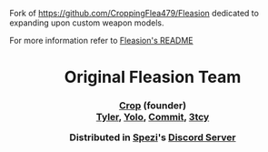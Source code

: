 Fork of https://github.com/CroppingFlea479/Fleasion dedicated to expanding upon custom weapon models.

For more information refer to <a href=https://github.com/CroppingFlea479/Fleasion/blob/main/README.md>Fleasion's README</a>

<h1 align=center>Original Fleasion Team</h1>

<h3 align=center>
  <a>
    <a href=https://discordapp.com/users/776150381280886815>Crop</a> (founder)<br> 
    <a href=https://discordapp.com/users/333184650606411776>Tyler</a>,
    <a href=https://discordapp.com/users/749886948579213352>Yolo</a>,
    <a href=https://discordapp.com/users/391844483970498562>Commit</a>,
    <a href=https://discordapp.com/users/1198598120775364659>3tcy</a>
  </a>
</h>
<p></p>
Distributed in <a href=https://www.twitch.tv/sp_ezi>Spezi</a>'s <a href=https://discord.gg/spezi>Discord Server</a>